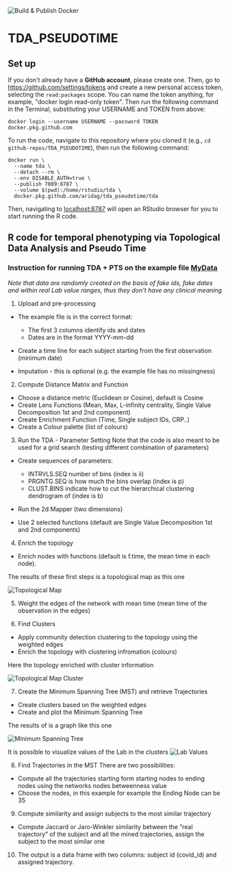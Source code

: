 ![Build & Publish Docker](https://github.com/aridag/TDA_PSEUDOTIME/workflows/Build%20&%20Publish%20Docker/badge.svg)

# TDA_PSEUDOTIME

## Set up

If you don't already have a **GitHub account**, please create one.
Then, go to <https://github.com/settings/tokens> and create a new personal access token, selecting the `read:packages` scope.
You can name the token anything, for example, "docker login read-only token".
Then run the following command in the Terminal, substituting your USERNAME and TOKEN from above:

```shell
docker login --username USERNAME --password TOKEN docker.pkg.github.com
```

To run the code, navigate to this repository where you cloned it (e.g., `cd github-repos/TDA_PSEUDOTIME`), then run the following command:

```shell
docker run \
  --name tda \
  --detach --rm \
  --env DISABLE_AUTH=true \
  --publish 7009:8787 \
  --volume $(pwd):/home/rstudio/tda \
  docker.pkg.github.com/aridag/tda_pseudotime/tda
```

Then, navigating to [localhost:8787](http://localhost:8787) will open an RStudio browser for you to start running the R code.

## R code for temporal phenotyping via Topological Data Analysis and Pseudo Time 

### Instruction for running TDA + PTS on the example file [MyData](https://github.com/aridag/TDA_PSEUDOTIME/blob/master/MyDataSim.csv)
*Note that data are randomly created on the basis of fake ids, fake dates and within real Lab value ranges, thus they don't have any clinical meaning*

1. Upload and pre-processing
- The example file is in the correct format:
  - The first 3 columns identify ids and dates 
  - Dates are in the format YYYY-mm-dd
- Create a time line for each subject starting from the first observation (minimum date)

- Imputation - this is optional (e.g. the example file has no missingness)

2. Compute Distance Matrix and Function
- Choose a distance metric (Euclidean or Cosine), default is Cosine  
- Create Lens Functions (Mean, Max, L-infinity centrality, Single Value Decomposition 1st and 2nd component)
- Create Enrichment Function (Time, Single subject IDs, CRP..)
- Create a Colour palette (list of colours)

3. Run the TDA - Parameter Setting
Note that the code is also meant to be used for a grid search (testing different combination of parameters)
- Create sequences of parameters:
  - INTRVLS.SEQ number of bins (index is ii)
  - PRGNTG.SEQ is how much the bins overlap (index is p)
  - CLUST.BINS indicate how to cut the hierarchical clustering dendrogram of (index is b) 
  
 - Run the 2d Mapper (two dimensions)
  - Use 2 selected functions (default are Single Value Decomposition 1st and 2nd components) 


4. Enrich the topology
- Enrich nodes with functions (default is f.time, the mean time in each node). 

The results of these first steps is a topological map as this one

![Topological Map](https://github.com/aridag/TDA_PSEUDOTIME/blob/master/TDA.png)


5. Weight the edges of the network with mean time (mean time of the observation in the edges)


6. Find Clusters
- Apply community detection clustering to the topology using the weighted edges
- Enrich the topology with clustering infromation (colours)


Here the topology enriched with cluster information

![Topological Map Cluster](https://github.com/aridag/TDA_PSEUDOTIME/blob/master/TDAClusters.png)



7. Create the Minimum Spanning Tree (MST) and retrieve Trajectories
- Create clusters based on the weighted edges
- Create and plot the Minimum Spanning Tree

The results of is a graph like this one

![Minimum Spanning Tree](https://github.com/aridag/TDA_PSEUDOTIME/blob/master/MST.png)


It is possible to visualize values of the Lab in the clusters
![Lab Values](https://github.com/aridag/TDA_PSEUDOTIME/blob/master/LabInClusters.png)


8. Find Trajectories in the MST
There are two possibilities:
-	Compute all the trajectories starting form starting nodes to ending nodes using the networks nodes betweenness value
-	Choose the nodes, in this example for example the Ending Node can be 35

9. Compute similarity and assign subjects to the most similar trajectory
- Compute Jaccard or Jaro-Winkler similarity between the “real trajectory” of the subject and all the mined trajectories, assign the subject to the most similar one

10. The output is a data frame with two columns: subject id (covid_id) and assigned trajectory.



